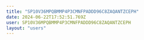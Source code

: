 ```yaml
---
title: "SP10V36MPQBMMP4P3CMNFPADDD96C8ZAQANTZCEPH"
date: 2024-06-22T17:52:51.769Z
user: SP10V36MPQBMMP4P3CMNFPADDD96C8ZAQANTZCEPH
layout: "users"
---
```

    